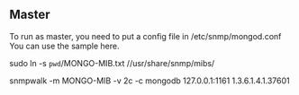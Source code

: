 
Master
---------

To run as master, you need to put a config file in /etc/snmp/mongod.conf
You can use the sample here.

sudo ln -s `pwd`/MONGO-MIB.txt //usr/share/snmp/mibs/

snmpwalk -m MONGO-MIB -v 2c -c mongodb 127.0.0.1:1161 1.3.6.1.4.1.37601

